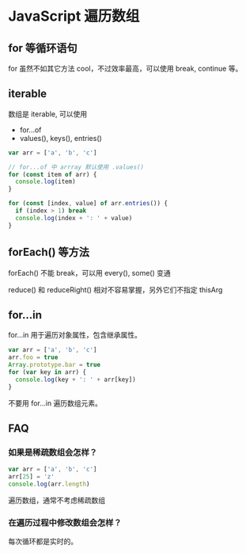 # JavaScript 遍历数组

## for 等循环语句

for 虽然不如其它方法 cool，不过效率最高，可以使用 break, continue 等。

## iterable

数组是 iterable, 可以使用

- for...of
- values(), keys(), entries()

```js
var arr = ['a', 'b', 'c']

// for...of 中 arrray 默认使用 .values()
for (const item of arr) {
  console.log(item)
}

for (const [index, value] of arr.entries()) {
  if (index > 1) break
  console.log(index + ': ' + value)
}
```

## forEach() 等方法

forEach() 不能 break，可以用 every(), some() 变通

reduce() 和 reduceRight() 相对不容易掌握，另外它们不指定 thisArg


## for...in

for...in 用于遍历对象属性，包含继承属性。

```js
var arr = ['a', 'b', 'c']
arr.foo = true
Array.prototype.bar = true
for (var key in arr) {
  console.log(key + ': ' + arr[key])
}
```

不要用 for...in 遍历数组元素。

## FAQ

### 如果是稀疏数组会怎样？

```js
var arr = ['a', 'b', 'c']
arr[25] = 'z'
console.log(arr.length)
```

遍历数组，通常不考虑稀疏数组

### 在遍历过程中修改数组会怎样？

每次循环都是实时的。
